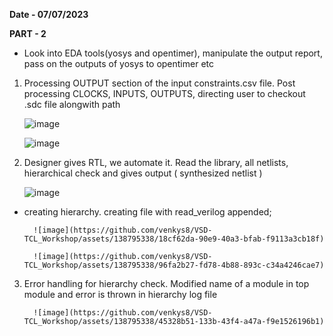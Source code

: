 **Date - 07/07/2023**


**PART - 2**
- Look into EDA tools(yosys and opentimer), manipulate the output report, pass on the outputs of yosys to opentimer etc

1.  Processing OUTPUT section of the input constraints.csv file. Post processing CLOCKS, INPUTS, OUTPUTS, directing user to checkout .sdc file alongwith path

 
      ![image](https://github.com/venkys8/VSD-TCL_Workshop/assets/138795338/69bd8bd3-f266-4a24-82e2-8df995d63ebf)


      ![image](https://github.com/venkys8/VSD-TCL_Workshop/assets/138795338/70c97610-e7bd-46d4-8ca7-abaf896af194)



2. Designer gives RTL, we automate it. Read the library, all netlists, hierarchical check and gives output ( synthesized netlist )

      ![image](https://github.com/venkys8/VSD-TCL_Workshop/assets/138795338/b5b3405f-a273-4564-b4ab-f6a345475304)


- creating hierarchy. creating file with read_verilog appended;

        ![image](https://github.com/venkys8/VSD-TCL_Workshop/assets/138795338/18cf62da-90e9-40a3-bfab-f9113a3cb18f)

        ![image](https://github.com/venkys8/VSD-TCL_Workshop/assets/138795338/96fa2b27-fd78-4b88-893c-c34a4246cae7)

3. Error handling for hierarchy check. Modified name of a module in top module and error is thrown in hierarchy log file

         ![image](https://github.com/venkys8/VSD-TCL_Workshop/assets/138795338/45328b51-133b-43f4-a47a-f9e1526196b1)

 
                


  

      









